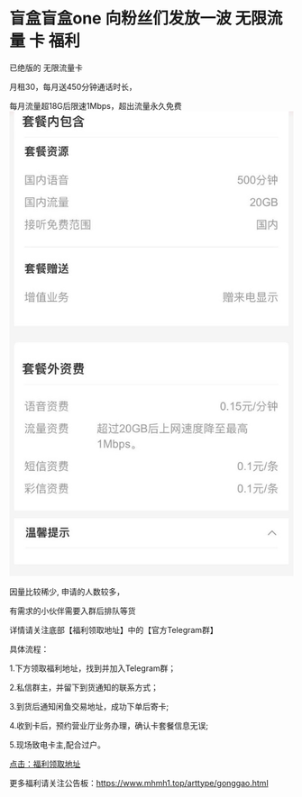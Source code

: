 # 盲盒盲盒one 向粉丝们发放一波 无限流量 卡 福利

已绝版的 无限流量卡

月租30，每月送450分钟通话时长，

每月流量超18G后限速1Mbps，超出流量永久免费
![image](https://github.com/mhmhone/wuxianliuliang_sim_card/blob/main/IMG/tc.jpg)



因量比较稀少, 申请的人数较多，

有需求的小伙伴需要入群后排队等货

详情请关注底部【福利领取地址】中的【官方Telegram群】



具体流程：

1.下方领取福利地址，找到并加入Telegram群；

2.私信群主，并留下到货通知的联系方式；

3.到货后通知闲鱼交易地址，成功下单后寄卡;

4.收到卡后，预约营业厅业务办理，确认卡套餐信息无误;

5.现场致电卡主,配合过户。



[点击：福利领取地址](https://www.mhmh1.top/art/50306.html)

更多福利请关注公告板：https://www.mhmh1.top/arttype/gonggao.html
